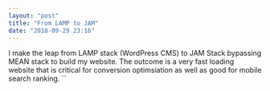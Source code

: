 ```yaml
---
layout: "post"
title: "From LAMP to JAM"
date: "2018-09-29 23:16"
---
```


I make the leap from LAMP stack (WordPress CMS) to JAM Stack bypassing MEAN stack
to build my website. The outcome is a very fast loading website that is critical
for conversion optimsiation as well as good for mobile search ranking.
``
